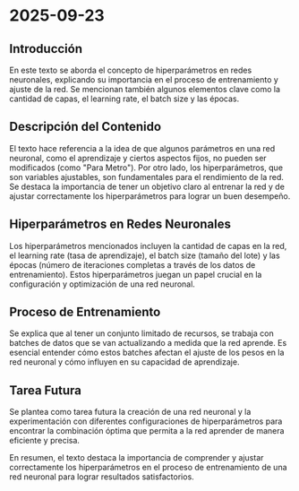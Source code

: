# 2025-09-23

## Introducción
En este texto se aborda el concepto de hiperparámetros en redes neuronales, explicando su importancia en el proceso de entrenamiento y ajuste de la red. Se mencionan también algunos elementos clave como la cantidad de capas, el learning rate, el batch size y las épocas.

## Descripción del Contenido
El texto hace referencia a la idea de que algunos parámetros en una red neuronal, como el aprendizaje y ciertos aspectos fijos, no pueden ser modificados (como "Para Metro"). Por otro lado, los hiperparámetros, que son variables ajustables, son fundamentales para el rendimiento de la red. Se destaca la importancia de tener un objetivo claro al entrenar la red y de ajustar correctamente los hiperparámetros para lograr un buen desempeño.

## Hiperparámetros en Redes Neuronales
Los hiperparámetros mencionados incluyen la cantidad de capas en la red, el learning rate (tasa de aprendizaje), el batch size (tamaño del lote) y las épocas (número de iteraciones completas a través de los datos de entrenamiento). Estos hiperparámetros juegan un papel crucial en la configuración y optimización de una red neuronal.

## Proceso de Entrenamiento
Se explica que al tener un conjunto limitado de recursos, se trabaja con batches de datos que se van actualizando a medida que la red aprende. Es esencial entender cómo estos batches afectan el ajuste de los pesos en la red neuronal y cómo influyen en su capacidad de aprendizaje.

## Tarea Futura
Se plantea como tarea futura la creación de una red neuronal y la experimentación con diferentes configuraciones de hiperparámetros para encontrar la combinación óptima que permita a la red aprender de manera eficiente y precisa.

En resumen, el texto destaca la importancia de comprender y ajustar correctamente los hiperparámetros en el proceso de entrenamiento de una red neuronal para lograr resultados satisfactorios.
